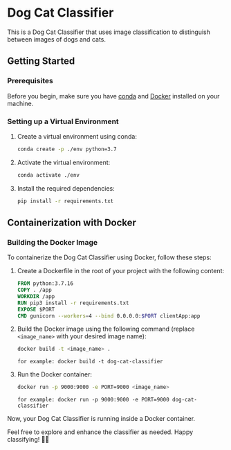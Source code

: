 # Dog Cat Classifier

This is a Dog Cat Classifier that uses image classification to distinguish between images of dogs and cats.

## Getting Started

### Prerequisites

Before you begin, make sure you have [conda](https://docs.conda.io/projects/conda/en/latest/user-guide/install/index.html) and [Docker](https://docs.docker.com/get-docker/) installed on your machine.

### Setting up a Virtual Environment

1. Create a virtual environment using conda:

    ```bash
    conda create -p ./env python=3.7
    ```

2. Activate the virtual environment:

    ```bash
    conda activate ./env
    ```

3. Install the required dependencies:

    ```bash
    pip install -r requirements.txt
    ```

## Containerization with Docker

### Building the Docker Image

To containerize the Dog Cat Classifier using Docker, follow these steps:

1. Create a Dockerfile in the root of your project with the following content:

    ```dockerfile
    FROM python:3.7.16
    COPY . /app
    WORKDIR /app
    RUN pip3 install -r requirements.txt
    EXPOSE $PORT
    CMD gunicorn --workers=4 --bind 0.0.0.0:$PORT clientApp:app
    ```

2. Build the Docker image using the following command (replace `<image_name>` with your desired image name):

    ```bash
    docker build -t <image_name> .
    ```
    ```
    for example: docker build -t dog-cat-classifier
    ```
3. Run the Docker container:

    ```bash
    docker run -p 9000:9000 -e PORT=9000 <image_name>
    ```
    ```
    for example: docker run -p 9000:9000 -e PORT=9000 dog-cat-classifier
    ```



Now, your Dog Cat Classifier is running inside a Docker container.

Feel free to explore and enhance the classifier as needed. Happy classifying! 🐶🐱
